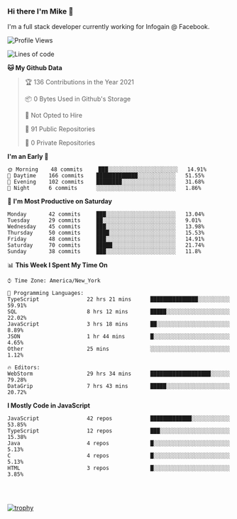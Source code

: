 ### Hi there I'm Mike 👋
I'm a full stack developer currently working for Infogain @ Facebook.

<!--START_SECTION:waka-->
![Profile Views](http://img.shields.io/badge/Profile%20Views-0-blue)

![Lines of code](https://img.shields.io/badge/From%20Hello%20World%20I%27ve%20Written-1.2%20million%20lines%20of%20code-blue)

**🐱 My Github Data** 

> 🏆 136 Contributions in the Year 2021
 > 
> 📦 0 Bytes Used in Github's Storage 
 > 
> 🚫 Not Opted to Hire
 > 
> 📜 91 Public Repositories 
 > 
> 🔑 0 Private Repositories  
 > 
**I'm an Early 🐤** 

```text
🌞 Morning    48 commits     ███░░░░░░░░░░░░░░░░░░░░░░   14.91% 
🌆 Daytime    166 commits    █████████████░░░░░░░░░░░░   51.55% 
🌃 Evening    102 commits    ████████░░░░░░░░░░░░░░░░░   31.68% 
🌙 Night      6 commits      ░░░░░░░░░░░░░░░░░░░░░░░░░   1.86%

```
📅 **I'm Most Productive on Saturday** 

```text
Monday       42 commits     ███░░░░░░░░░░░░░░░░░░░░░░   13.04% 
Tuesday      29 commits     ██░░░░░░░░░░░░░░░░░░░░░░░   9.01% 
Wednesday    45 commits     ███░░░░░░░░░░░░░░░░░░░░░░   13.98% 
Thursday     50 commits     ████░░░░░░░░░░░░░░░░░░░░░   15.53% 
Friday       48 commits     ███░░░░░░░░░░░░░░░░░░░░░░   14.91% 
Saturday     70 commits     █████░░░░░░░░░░░░░░░░░░░░   21.74% 
Sunday       38 commits     ███░░░░░░░░░░░░░░░░░░░░░░   11.8%

```


📊 **This Week I Spent My Time On** 

```text
⌚︎ Time Zone: America/New_York

💬 Programming Languages: 
TypeScript               22 hrs 21 mins      ███████████████░░░░░░░░░░   59.91% 
SQL                      8 hrs 12 mins       █████░░░░░░░░░░░░░░░░░░░░   22.02% 
JavaScript               3 hrs 18 mins       ██░░░░░░░░░░░░░░░░░░░░░░░   8.89% 
JSON                     1 hr 44 mins        █░░░░░░░░░░░░░░░░░░░░░░░░   4.65% 
Other                    25 mins             ░░░░░░░░░░░░░░░░░░░░░░░░░   1.12%

🔥 Editors: 
WebStorm                 29 hrs 34 mins      ███████████████████░░░░░░   79.28% 
DataGrip                 7 hrs 43 mins       █████░░░░░░░░░░░░░░░░░░░░   20.72%

```

**I Mostly Code in JavaScript** 

```text
JavaScript               42 repos            █████████████░░░░░░░░░░░░   53.85% 
TypeScript               12 repos            ███░░░░░░░░░░░░░░░░░░░░░░   15.38% 
Java                     4 repos             █░░░░░░░░░░░░░░░░░░░░░░░░   5.13% 
C                        4 repos             █░░░░░░░░░░░░░░░░░░░░░░░░   5.13% 
HTML                     3 repos             █░░░░░░░░░░░░░░░░░░░░░░░░   3.85%

```



<!--END_SECTION:waka-->

##### &nbsp;
[![trophy](https://github-profile-trophy.vercel.app/?username=uptonm&theme=dracula)](https://github.com/ryo-ma/github-profile-trophy)
